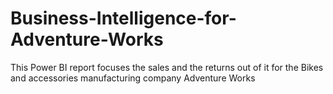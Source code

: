 # Business-Intelligence-for-Adventure-Works
This Power BI report focuses the sales and the returns out of it for the Bikes and accessories manufacturing company Adventure Works
